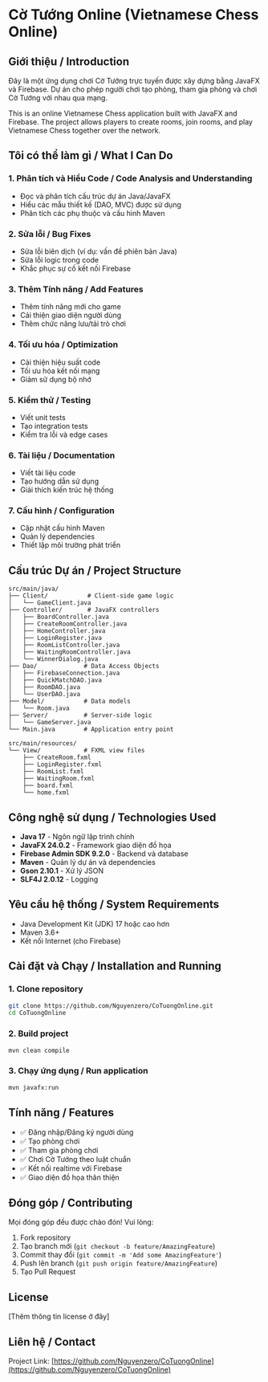 # Cờ Tướng Online (Vietnamese Chess Online)

## Giới thiệu / Introduction

Đây là một ứng dụng chơi Cờ Tướng trực tuyến được xây dựng bằng JavaFX và Firebase. Dự án cho phép người chơi tạo phòng, tham gia phòng và chơi Cờ Tướng với nhau qua mạng.

This is an online Vietnamese Chess application built with JavaFX and Firebase. The project allows players to create rooms, join rooms, and play Vietnamese Chess together over the network.

## Tôi có thể làm gì / What I Can Do

### 1. **Phân tích và Hiểu Code / Code Analysis and Understanding**
- Đọc và phân tích cấu trúc dự án Java/JavaFX
- Hiểu các mẫu thiết kế (DAO, MVC) được sử dụng
- Phân tích các phụ thuộc và cấu hình Maven

### 2. **Sửa lỗi / Bug Fixes**
- Sửa lỗi biên dịch (ví dụ: vấn đề phiên bản Java)
- Sửa lỗi logic trong code
- Khắc phục sự cố kết nối Firebase

### 3. **Thêm Tính năng / Add Features**
- Thêm tính năng mới cho game
- Cải thiện giao diện người dùng
- Thêm chức năng lưu/tải trò chơi

### 4. **Tối ưu hóa / Optimization**
- Cải thiện hiệu suất code
- Tối ưu hóa kết nối mạng
- Giảm sử dụng bộ nhớ

### 5. **Kiểm thử / Testing**
- Viết unit tests
- Tạo integration tests
- Kiểm tra lỗi và edge cases

### 6. **Tài liệu / Documentation**
- Viết tài liệu code
- Tạo hướng dẫn sử dụng
- Giải thích kiến trúc hệ thống

### 7. **Cấu hình / Configuration**
- Cập nhật cấu hình Maven
- Quản lý dependencies
- Thiết lập môi trường phát triển

## Cấu trúc Dự án / Project Structure

```
src/main/java/
├── Client/           # Client-side game logic
│   └── GameClient.java
├── Controller/       # JavaFX controllers
│   ├── BoardController.java
│   ├── CreateRoomController.java
│   ├── HomeController.java
│   ├── LoginRegister.java
│   ├── RoomListController.java
│   ├── WaitingRoomController.java
│   └── WinnerDialog.java
├── Dao/             # Data Access Objects
│   ├── FirebaseConnection.java
│   ├── QuickMatchDAO.java
│   ├── RoomDAO.java
│   └── UserDAO.java
├── Model/           # Data models
│   └── Room.java
├── Server/          # Server-side logic
│   └── GameServer.java
└── Main.java        # Application entry point

src/main/resources/
└── View/            # FXML view files
    ├── CreateRoom.fxml
    ├── LoginRegister.fxml
    ├── RoomList.fxml
    ├── WaitingRoom.fxml
    ├── board.fxml
    └── home.fxml
```

## Công nghệ sử dụng / Technologies Used

- **Java 17** - Ngôn ngữ lập trình chính
- **JavaFX 24.0.2** - Framework giao diện đồ họa
- **Firebase Admin SDK 9.2.0** - Backend và database
- **Maven** - Quản lý dự án và dependencies
- **Gson 2.10.1** - Xử lý JSON
- **SLF4J 2.0.12** - Logging

## Yêu cầu hệ thống / System Requirements

- Java Development Kit (JDK) 17 hoặc cao hơn
- Maven 3.6+
- Kết nối Internet (cho Firebase)

## Cài đặt và Chạy / Installation and Running

### 1. Clone repository
```bash
git clone https://github.com/Nguyenzero/CoTuongOnline.git
cd CoTuongOnline
```

### 2. Build project
```bash
mvn clean compile
```

### 3. Chạy ứng dụng / Run application
```bash
mvn javafx:run
```

## Tính năng / Features

- ✅ Đăng nhập/Đăng ký người dùng
- ✅ Tạo phòng chơi
- ✅ Tham gia phòng chơi
- ✅ Chơi Cờ Tướng theo luật chuẩn
- ✅ Kết nối realtime với Firebase
- ✅ Giao diện đồ họa thân thiện

## Đóng góp / Contributing

Mọi đóng góp đều được chào đón! Vui lòng:
1. Fork repository
2. Tạo branch mới (`git checkout -b feature/AmazingFeature`)
3. Commit thay đổi (`git commit -m 'Add some AmazingFeature'`)
4. Push lên branch (`git push origin feature/AmazingFeature`)
5. Tạo Pull Request

## License

[Thêm thông tin license ở đây]

## Liên hệ / Contact

Project Link: [https://github.com/Nguyenzero/CoTuongOnline](https://github.com/Nguyenzero/CoTuongOnline)
